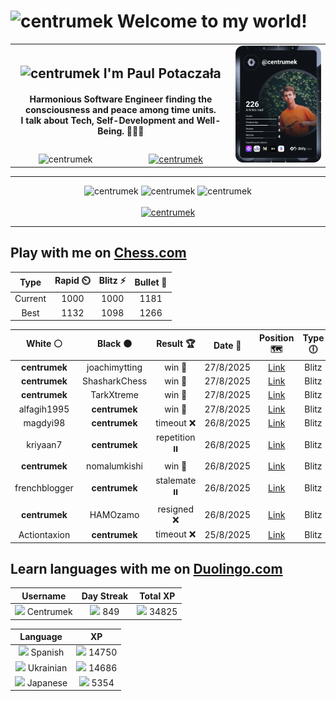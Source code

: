 <h1>
  <img
    src="https://emojis.slackmojis.com/emojis/images/1531849430/4246/blob-sunglasses.gif"
    width="30"
    alt="centrumek"
  />
  Welcome to my world!
</h1>

<table>
  <tbody>
    <tr>
      <td align="center" width="70%" colspan="2">
        <h2>
          <img
            src="https://raw.githubusercontent.com/MartinHeinz/MartinHeinz/master/wave.gif"
            width="30px"
            alt="centrumek"
          />
          I'm Paul Potaczała
        </h2>
        <h4>
          Harmonious Software Engineer finding the consciousness and peace among time units.
          <br/>
          I talk about Tech, Self-Development and Well-Being. 🌿🧘🚀
        </h4>
      </td>
      <td width="30%" rowspan="2">
        <a href="https://app.daily.dev/centrumek">
          <img
            src="./devcard.svg"
            alt="centrumek"
          />
        </a>
      </td>
    </tr>
    <tr align="center">
      <td>
        <img
          src="https://komarev.com/ghpvc/?username=centrumek&label=visitors&color=0e75b6&style=flat"
          alt="centrumek"
        >
      </td>
      <td>
        <a href="https://stackoverflow.com/users/14496012/centrumek">
          <img
            src="https://stackoverflow.com/users/flair/14496012.png?theme=dark"
            alt="centrumek"
          >
        </a>
      </td>
    </tr>
  </tbody>
</table>

---
<div align="center">
  <img 
    src="https://github-readme-stats.vercel.app/api?username=centrumek&show_icons=true&count_private=true&theme=dark&hide_border=true&hide=issues,contribs&bg_color=00000000"
    alt="centrumek"
  />
  <img
    src="https://github-readme-stats.vercel.app/api/top-langs/?username=centrumek&layout=compact&hide_border=true&theme=dark&bg_color=00000000&langs_count=6&exclude_repo=air-statistic-app"
    alt="centrumek"
  />
  <img 
    src="https://github-readme-streak-stats.herokuapp.com?user=centrumek&theme=dark&hide_border=true&background=FFFFFF00"
    alt="centrumek"
  />
  <br/>
  <br/>
  <a href="https://www.buymeacoffee.com/centrumek">
    <img
      src="https://cdn.buymeacoffee.com/buttons/v2/default-orange.png"
      height="50"
      width="210"
      alt="centrumek"
    />
  </a>
</div>

---

## Play with me on [Chess.com](https://www.chess.com/member/centrumek)

<div align="center">
<!--START_SECTION:chessStats-->
<!-- Automatically generated with https://github.com/Balastrong/chess-stats-action -->

| Type | Rapid ⏲️ | Blitz ⚡ | Bullet 🔫 |
|:---:|:---:|:---:|:---:|
| Current | 1000 | 1000 | 1181 |
| Best | 1132 | 1098 | 1266 |

| White ⚪ | Black ⚫ | Result 🏆 | Date 📅 | Position 🗺️ | Type 🕕 |
|:---:|:---:|:---:|:---:|:---:|:---:|
| **centrumek** | joachimytting | win 🥇 | 27/8/2025 | <a href="http://www.ee.unb.ca/cgi-bin/tervo/fen.pl?select=8/8/7R/1P4R1/P3k3/6PK/4r3/8 b - - 0 38">Link</a> | Blitz |
| **centrumek** | ShasharkChess | win 🥇 | 27/8/2025 | <a href="http://www.ee.unb.ca/cgi-bin/tervo/fen.pl?select=r4rk1/1pp2ppp/p2pb3/6Q1/1n6/P1N5/1PP1PPPP/2KR1B1R b - - 0 16">Link</a> | Blitz |
| **centrumek** | TarkXtreme | win 🥇 | 27/8/2025 | <a href="http://www.ee.unb.ca/cgi-bin/tervo/fen.pl?select=2r2rk1/pp3p1p/6p1/3pPpB1/3PP3/8/PP3Q1P/n4R1K b - - 0 19">Link</a> | Blitz |
| alfagih1995 | **centrumek** | win 🥇 | 27/8/2025 | <a href="http://www.ee.unb.ca/cgi-bin/tervo/fen.pl?select=8/p7/8/8/P7/4kp2/8/2r2K2 w - - 1 51">Link</a> | Blitz |
| magdyi98 | **centrumek** | timeout ❌ | 26/8/2025 | <a href="http://www.ee.unb.ca/cgi-bin/tervo/fen.pl?select=2Q4Q/8/8/1P2K3/4P1P1/1k1B4/8/8 b - - 0 60">Link</a> | Blitz |
| kriyaan7 | **centrumek** | repetition ⏸️ | 26/8/2025 | <a href="http://www.ee.unb.ca/cgi-bin/tervo/fen.pl?select=1n2kbnr/r7/1p1p1p2/p1pPp1p1/2P1P3/1PN1B1Nb/P2QKPq1/R5R1 b k - 9 21">Link</a> | Blitz |
| **centrumek** | nomalumkishi | win 🥇 | 26/8/2025 | <a href="http://www.ee.unb.ca/cgi-bin/tervo/fen.pl?select=8/2k3pp/4pp2/8/4P3/5P2/1K4PP/8 b - - 0 49">Link</a> | Blitz |
| frenchblogger | **centrumek** | stalemate ⏸️ | 26/8/2025 | <a href="http://www.ee.unb.ca/cgi-bin/tervo/fen.pl?select=k7/P4B2/1PP5/2K5/2N5/8/8/8 b - - 0 59">Link</a> | Blitz |
| **centrumek** | HAMOzamo | resigned ❌ | 26/8/2025 | <a href="http://www.ee.unb.ca/cgi-bin/tervo/fen.pl?select=r5k1/5pp1/7p/p2b4/3P2P1/8/5P1P/2B3K1 w - - 1 28">Link</a> | Blitz |
| Actiontaxion | **centrumek** | timeout ❌ | 25/8/2025 | <a href="http://www.ee.unb.ca/cgi-bin/tervo/fen.pl?select=8/1p6/8/p1kR1N2/2P1P3/Pq6/8/5BK1 b - - 5 43">Link</a> | Blitz |

<!--END_SECTION:chessStats-->
</div>

## Learn languages with me on [Duolingo.com](https://www.duolingo.com/profile/Centrumek)

<div align="center">
<!--START_SECTION:duolingoStats-->
<!-- Automatically generated with https://github.com/centrumek/duolingo-readme-stats-->

| Username | Day Streak | Total XP |
|:---:|:---:|:---:|
| <img src="https://raw.githubusercontent.com/centrumek/duolingo-readme-stats/main/assets/duolingo.png" height="12"> Centrumek | <img src="https://raw.githubusercontent.com/centrumek/duolingo-readme-stats/main/assets/streakinactive.svg" height="12"> 849 | <img src="https://raw.githubusercontent.com/centrumek/duolingo-readme-stats/main/assets/xp.svg" height="12"> 34825 | <img src="https://raw.githubusercontent.com/centrumek/duolingo-readme-stats/main/assets/xp.svg" height="12"> 0 |

| Language | XP |
|:---:|:---:|
| <img src="https://raw.githubusercontent.com/centrumek/duolingo-readme-stats/main/assets/langs/spanish.svg" height="12"> Spanish | <img src="https://raw.githubusercontent.com/centrumek/duolingo-readme-stats/main/assets/xp.svg" height="12"> 14750 |
| <img src="https://raw.githubusercontent.com/centrumek/duolingo-readme-stats/main/assets/langs/ukrainian.svg" height="12"> Ukrainian | <img src="https://raw.githubusercontent.com/centrumek/duolingo-readme-stats/main/assets/xp.svg" height="12"> 14686 |
| <img src="https://raw.githubusercontent.com/centrumek/duolingo-readme-stats/main/assets/langs/japanese.svg" height="12"> Japanese | <img src="https://raw.githubusercontent.com/centrumek/duolingo-readme-stats/main/assets/xp.svg" height="12"> 5354 |

<!--END_SECTION:duolingoStats-->
</div>
<!--
**centrumek/centrumek** is a ✨ _special_ ✨ repository because its `README.md` (this file) appears on your GitHub profile.

Here are some ideas to get you started:

- 🔭 I’m currently working on ...
- 🌱 I’m currently learning ...
- 👯 I’m looking to collaborate on ...
- 🤔 I’m looking for help with ...
- 💬 Ask me about ...
- 📫 How to reach me: ...
- 😄 Pronouns: ...
- ⚡ Fun fact: ...
-->
